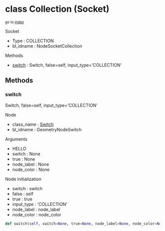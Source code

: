 # class Collection (Socket)

<sub>go to [index](/docs/index.md)</sub>

Socket
 - Type : COLLECTION
 - bl_idname : NodeSocketCollection

Methods
 - [switch](#switch) : Switch, false=self, input_type='COLLECTION'

## Methods

### switch

Switch, false=self, input_type='COLLECTION'

Node
 - class_name : [Switch](/docs/classes/Switch.md)
 - bl_idname : GeometryNodeSwitch

Arguments
 - HELLO
 - switch : None
 - true : None
 - node_label : None
 - node_color : None

Node initialization
 - switch : switch
 - false : self
 - true : true
 - input_type : 'COLLECTION'
 - node_label : node_label
 - node_color : node_color

``` python
def switch(self, switch=None, true=None, node_label=None, node_color=None):
```